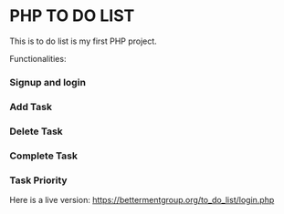 # PHP TO DO LIST


This is to do list is my first PHP project. 

Functionalities:
### Signup and login
### Add Task 
### Delete Task 
### Complete Task
### Task Priority

Here is a live version: https://bettermentgroup.org/to_do_list/login.php
